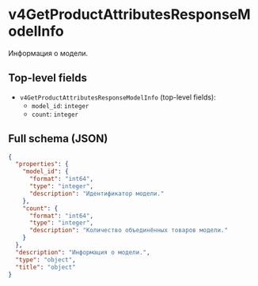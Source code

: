 # v4GetProductAttributesResponseModelInfo

Информация о модели.

## Top-level fields
- `v4GetProductAttributesResponseModelInfo` (top-level fields):
  - `model_id`: `integer`
  - `count`: `integer`

## Full schema (JSON)
```json
{
  "properties": {
    "model_id": {
      "format": "int64",
      "type": "integer",
      "description": "Идентификатор модели."
    },
    "count": {
      "format": "int64",
      "type": "integer",
      "description": "Количество объединённых товаров модели."
    }
  },
  "description": "Информация о модели.",
  "type": "object",
  "title": "object"
}
```
